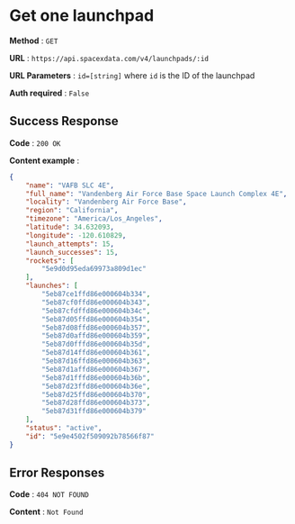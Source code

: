 # Get one launchpad

**Method** : `GET`

**URL** : `https://api.spacexdata.com/v4/launchpads/:id`

**URL Parameters** : `id=[string]` where `id` is the ID of the launchpad

**Auth required** : `False`

## Success Response

**Code** : `200 OK`

**Content example** :

```json
{
    "name": "VAFB SLC 4E",
    "full_name": "Vandenberg Air Force Base Space Launch Complex 4E",
    "locality": "Vandenberg Air Force Base",
    "region": "California",
    "timezone": "America/Los_Angeles",
    "latitude": 34.632093,
    "longitude": -120.610829,
    "launch_attempts": 15,
    "launch_successes": 15,
    "rockets": [
        "5e9d0d95eda69973a809d1ec"
    ],
    "launches": [
        "5eb87ce1ffd86e000604b334",
        "5eb87cf0ffd86e000604b343",
        "5eb87cfdffd86e000604b34c",
        "5eb87d05ffd86e000604b354",
        "5eb87d08ffd86e000604b357",
        "5eb87d0affd86e000604b359",
        "5eb87d0fffd86e000604b35d",
        "5eb87d14ffd86e000604b361",
        "5eb87d16ffd86e000604b363",
        "5eb87d1affd86e000604b367",
        "5eb87d1fffd86e000604b36b",
        "5eb87d23ffd86e000604b36e",
        "5eb87d25ffd86e000604b370",
        "5eb87d28ffd86e000604b373",
        "5eb87d31ffd86e000604b379"
    ],
    "status": "active",
    "id": "5e9e4502f509092b78566f87"
}
```

## Error Responses

**Code** : `404 NOT FOUND`

**Content** : `Not Found`
